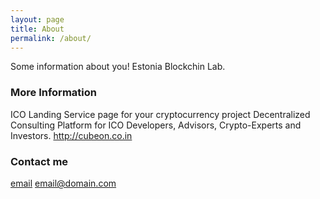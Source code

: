 ```yaml
---
layout: page
title: About
permalink: /about/
---
```


Some information about you!
Estonia Blockchin Lab.

### More Information
ICO Landing Service page for your cryptocurrency project
Decentralized Consulting Platform for ICO Developers, Advisors, Crypto-Experts and Investors.
http://cubeon.co.in
### Contact me
[email](mailto:wooriapt79@gmail.com)
[email@domain.com](mailto:wooriapt79@gmail.com)
